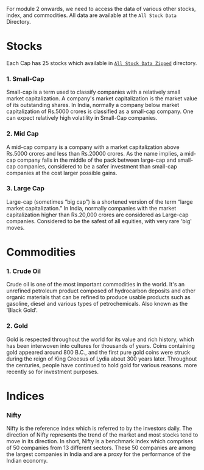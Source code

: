 For module 2 onwards, we need to access the data of various other stocks, index, and commodities. All data are available at the `All Stock Data` Directory.

# Stocks
Each Cap has 25 stocks which available in [`All Stock Data Zipped`](https://github.com/SBZed/Stock-Market-Analysis/tree/master/All%20Stock%20Data%20Zipped) directory.

### 1. Small-Cap
Small-cap is a term used to classify companies with a relatively small market capitalization. A company's market capitalization is the market value of its outstanding shares. In India, normally a company below market capitalization of Rs.5000 crores is classified as a small-cap company. One can expect relatively high volatility in Small-Cap companies.

### 2. Mid Cap
A mid-cap company is a company with a market capitalization above Rs.5000 crores and less than Rs.20000 crores. As the name implies, a mid-cap company falls in the middle of the pack between large-cap and small-cap companies, considered to be a safer investment than small-cap companies at the cost larger possible gains.

### 3. Large Cap
Large-cap (sometimes “big cap”) is a shortened version of the term “large market capitalization.” In India, normally companies with the market capitalization higher than Rs.20,000 crores are considered as Large-cap companies. Considered to be the safest of all equities, with very rare 'big' moves.

# Commodities

### 1. Crude Oil
Crude oil is one of the most important commodities in the world. It's an unrefined petroleum product composed of hydrocarbon deposits and other organic materials that can be refined to produce usable products such as gasoline, diesel and various types of petrochemicals. Also known as the 'Black Gold'.

### 2. Gold
Gold is respected throughout the world for its value and rich history, which has been interwoven into cultures for thousands of years. Coins containing gold appeared around 800 B.C., and the first pure gold coins were struck during the reign of King Croesus of Lydia about 300 years later. Throughout the centuries, people have continued to hold gold for various reasons. more recently so for investment purposes.

# Indices

### Nifty
Nifty is the reference index which is referred to by the investors daily. The direction of Nifty represents the trend of the market and most stocks tend to move in its direction. In short, Nifty is a benchmark index which comprises of 50 companies from 13 different sectors. These 50 companies are among the largest companies in India and are a proxy for the performance of the Indian economy.
